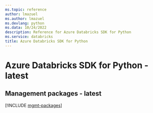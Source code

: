 ```yaml
---
ms.topic: reference
author: lmazuel
ms.author: lmazuel
ms.devlang: python
ms.data: 10/24/2022
description: Reference for Azure Databricks SDK for Python
ms.service: databricks
title: Azure Databricks SDK for Python
---
```

# Azure Databricks SDK for Python - latest

## Management packages - latest
[!INCLUDE [mgmt-packages](databricks-mgmt-index.md)]